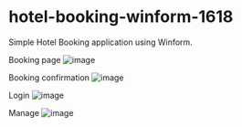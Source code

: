 # hotel-booking-winform-1618
Simple Hotel Booking application using Winform.

Booking page
![image](https://github.com/vclong2003/hotel-booking-winform-1618/assets/53139311/a00d2cd0-fd8f-4aa5-bc31-4c88913ccd3e)

Booking confirmation
![image](https://github.com/vclong2003/hotel-booking-winform-1618/assets/53139311/110e72e2-effb-4cf3-88c9-ded67f2bc959)

Login
![image](https://github.com/vclong2003/hotel-booking-winform-1618/assets/53139311/77417fec-9a92-473a-a356-b48685d330d6)

Manage
![image](https://github.com/vclong2003/hotel-booking-winform-1618/assets/53139311/126345d6-4522-457f-aaeb-551c79b0c963)

